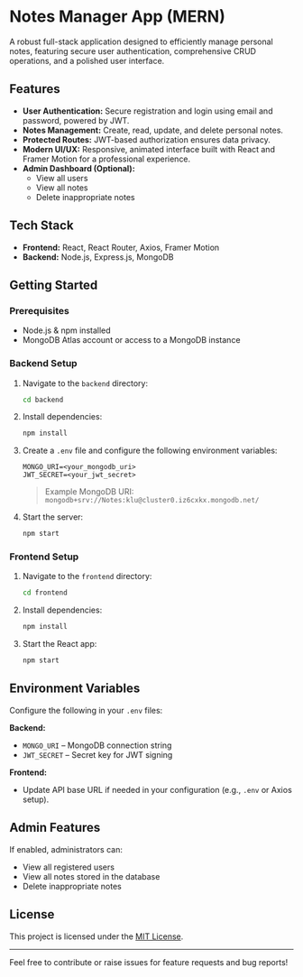 # Notes Manager App (MERN)

A robust full-stack application designed to efficiently manage personal notes, featuring secure user authentication, comprehensive CRUD operations, and a polished user interface.

## Features

- **User Authentication:** Secure registration and login using email and password, powered by JWT.
- **Notes Management:** Create, read, update, and delete personal notes.
- **Protected Routes:** JWT-based authorization ensures data privacy.
- **Modern UI/UX:** Responsive, animated interface built with React and Framer Motion for a professional experience.
- **Admin Dashboard (Optional):**
  - View all users
  - View all notes
  - Delete inappropriate notes

## Tech Stack

- **Frontend:** React, React Router, Axios, Framer Motion
- **Backend:** Node.js, Express.js, MongoDB

## Getting Started

### Prerequisites

- Node.js & npm installed
- MongoDB Atlas account or access to a MongoDB instance

### Backend Setup

1. Navigate to the `backend` directory:
   ```bash
   cd backend
   ```
2. Install dependencies:
   ```bash
   npm install
   ```
3. Create a `.env` file and configure the following environment variables:
   ```
   MONGO_URI=<your_mongodb_uri>
   JWT_SECRET=<your_jwt_secret>
   ```
   > Example MongoDB URI:
   > `mongodb+srv://Notes:klu@cluster0.iz6cxkx.mongodb.net/`
4. Start the server:
   ```bash
   npm start
   ```

### Frontend Setup

1. Navigate to the `frontend` directory:
   ```bash
   cd frontend
   ```
2. Install dependencies:
   ```bash
   npm install
   ```
3. Start the React app:
   ```bash
   npm start
   ```

## Environment Variables

Configure the following in your `.env` files:

**Backend:**
- `MONGO_URI` – MongoDB connection string
- `JWT_SECRET` – Secret key for JWT signing

**Frontend:**
- Update API base URL if needed in your configuration (e.g., `.env` or Axios setup).

## Admin Features

If enabled, administrators can:
- View all registered users
- View all notes stored in the database
- Delete inappropriate notes

## License

This project is licensed under the [MIT License](LICENSE).

---

Feel free to contribute or raise issues for feature requests and bug reports!
